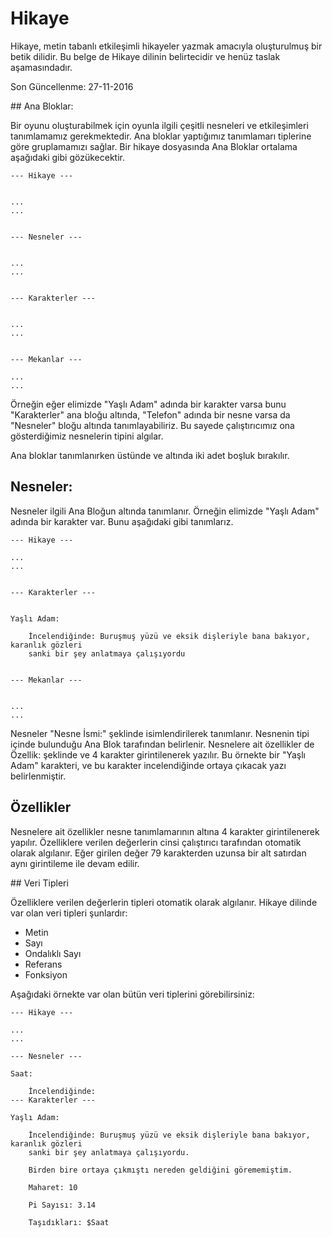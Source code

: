 # Hikaye

Hikaye, metin tabanlı etkileşimli hikayeler yazmak amacıyla oluşturulmuş bir betik dilidir. Bu belge de Hikaye dilinin belirtecidir ve henüz taslak aşamasındadır.

Son Güncellenme: 27-11-2016 

## Ana Bloklar:

Bir oyunu oluşturabilmek için oyunla ilgili çeşitli nesneleri ve etkileşimleri tanımlamamız gerekmektedir. Ana bloklar yaptığımız tanımlamarı tiplerine göre gruplamamızı sağlar. Bir hikaye dosyasında Ana Bloklar ortalama aşağıdaki gibi gözükecektir.

    --- Hikaye ---


    ...
    ...


    --- Nesneler ---


    ...
    ...


    --- Karakterler ---


    ...
    ...


    --- Mekanlar ---

    ...
    ...
 

Örneğin eğer elimizde "Yaşlı Adam" adında bir karakter varsa bunu "Karakterler" ana bloğu altında, "Telefon" adında bir nesne varsa da "Nesneler" bloğu altında tanımlayabiliriz. Bu sayede çalıştırıcımız ona gösterdiğimiz nesnelerin tipini algılar.

Ana bloklar tanımlanırken üstünde ve altında iki adet boşluk bırakılır.


## Nesneler:


Nesneler ilgili Ana Bloğun altında tanımlanır. Örneğin elimizde "Yaşlı Adam" adında bir karakter var. Bunu aşağıdaki gibi tanımlarız.

    --- Hikaye ---

    ...
    ...


    --- Karakterler ---


    Yaşlı Adam:

        İncelendiğinde: Buruşmuş yüzü ve eksik dişleriyle bana bakıyor, karanlık gözleri
        sanki bir şey anlatmaya çalışıyordu


    --- Mekanlar ---


    ...
    ...

Nesneler "Nesne İsmi:" şeklinde isimlendirilerek tanımlanır. Nesnenin tipi içinde bulunduğu Ana Blok tarafından belirlenir. Nesnelere ait özellikler de Özellik: şeklinde ve 4 karakter girintilenerek yazılır. Bu örnekte bir "Yaşlı Adam" karakteri, ve bu karakter incelendiğinde ortaya çıkacak yazı belirlenmiştir.

## Özellikler

Nesnelere ait özellikler nesne tanımlamarının altına 4 karakter girintilenerek yapılır. Özelliklere verilen değerlerin cinsi çalıştırıcı tarafından otomatik olarak algılanır. Eğer girilen değer 79 karakterden uzunsa bir alt satırdan aynı girintileme ile devam edilir.

## Veri Tipleri

Özelliklere verilen değerlerin tipleri otomatik olarak algılanır. Hikaye dilinde var olan veri tipleri şunlardır:

  * Metin
  * Sayı
  * Ondalıklı Sayı
  * Referans
  * Fonksiyon


Aşağıdaki örnekte var olan bütün veri tiplerini görebilirsiniz:



    --- Hikaye --- 

    ...
    ...

    --- Nesneler ---
    
    Saat:
    
        İncelendiğinde:  
    --- Karakterler ---

    Yaşlı Adam:

        İncelendiğinde: Buruşmuş yüzü ve eksik dişleriyle bana bakıyor, karanlık gözleri
        sanki bir şey anlatmaya çalışıyordu.

        Birden bire ortaya çıkmıştı nereden geldiğini görememiştim.

        Maharet: 10
      
        Pi Sayısı: 3.14
      
        Taşıdıkları: $Saat


        


